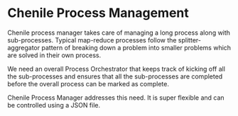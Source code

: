 # Chenile Process Management

Chenile process manager takes care of managing a long process along with sub-processes.
Typical map-reduce processes follow the splitter-aggregator pattern of breaking down a problem
into smaller problems which are solved in their own process. 

We need an overall Process Orchestrator that keeps track of kicking off all the sub-processes 
and ensures that all the sub-processes are completed before the overall process can be marked 
as complete.

Chenile Process Manager addresses this need. 
It is super flexible and can be controlled using a JSON file. 
